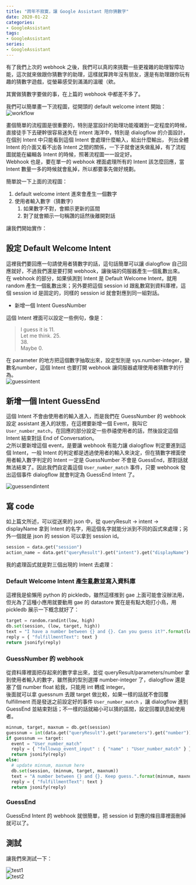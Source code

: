 ```yaml
---
title: "跨年不寂寞，讓 Google Assistant 陪你猜數字"
date: 2020-01-22
categories:
- GoogleAssistant
tags:
- GoogleAssistant
series:
- GoogleAssistant
---
```


有了我們上次的 webhook 之後，我們可以真的來挑戰一些更複雜的助理智障功能，這次就來做跟你猜數字的助理，這樣就算跨年沒有朋友，還是有助理跟你玩有趣的猜數字遊戲，從螢幕感受到滿滿的溫暖（欸。  
<!--more-->

其實做猜數字要做的事，在上篇的 webhook 中都差不多了。  

我們可以簡單畫一下流程圖，從開頭的 default welcome intent 開始：  
![workflow](/images/assistant/guessnumber/1workflow.png)   

畫個簡單的流程圖是很重要的，特別是當設計的助理功能複雜到一定程度的時候，直接徒手下去硬幹很容易迷失在 intent 海洋中，特別是 dialogflow 的介面設計，在個別 Intent 中只能看到這個 Intent 會處理什麼輸入，給出什麼輸出，
列出全體 Intent 的介面又看不出各 Intent 之間的關係，一下子就會迷失做亂掉，有了流程圖就能在編輯各 Intent 的時候，照著流程圖一一設定好。  
Webhook 也是，要在單一的 webhook 裡面處理所有的 Intent 該怎麼回應，當 Intent 數量一多的時候就會亂掉，所以都要事先做好規劃。  

簡單說一下上面的流程圖：

1. default welcome intent 進來會產生一個數字
2. 使用者輸入數字（猜數字）
    1. 如果數字不對，會顯示更新的區間
    2. 對了就會顯示一句稱讚的話然後離開對話

讓我們開始實作：  

## 設定 Default Welcome Intent

這裡我們要回應一句請使用者猜數字的話，這句話簡單可以讓 dialogflow 自己回應就好，不過我們還是要打開 webhook，讓後端的伺服器產生一個亂數出來。  
在 webhook 的部分，如果偵測到 Intent 是 Default Welcome Intent，就用 random 產生一個亂數出來；另外要把這個 session id 跟亂數寫到資料庫裡，這個 session id 是固定的，同樣的 session id 就會對應到同一組對話。  

* 新增一個 Intent GuessNumber

這個 Intent 裡面可以設定一些例句，像是：  

> I guess it is 11.  
> Let me think. 25.  
> 38.  
> Maybe 0.

在 parameter 的地方把這個數字抽取出來，設定型別是 sys.number-integer，變數名number，這個 Intent 也要打開 webhook 讓伺服器處理使用者猜數字的行為。  
![guessintent](/images/assistant/guessnumber/2guessintent.png)   

## 新增一個 Intent GuessEnd

這個 Intent 不會由使用者的輸入進入，而是我們在 GuessNumber 的 webhook 設定 assistant 進入的狀態，在這裡要新增一個 Event，我叫它 `User_number_match`，在回應的部分設定一些恭禧使用者的話，然後設定這個 Intent 結束對話 End of Conversation。  
之所以要新增這個 event，是要讓 webhook 有能力讓 dialogflow 判定要進到這個 Intent，一般 Intent 的判定都是透過使用者的輸入來決定，但在猜數字裡面使用者輸入數字判定的 Intent 一定是 GuessNumber 不會是 GuessEnd，那對話就無法結束了。因此我們自定義這個 `User_number_match` 事件，只要 webhook 發出這個事件 dialogflow 就會判定為 GuessEnd Intent 了。  

![guessendintent](/images/assistant/guessnumber/2guessendintent.png)   

## 寫 code

如上篇文所述，可以從送來的 json 中，從 queryResult -> intent -> displayName 拿到 Intent 的名字，用這個名字就能分派到不同的函式來處理；另外一個就是 json 的 session 可以拿到 session id。  
```python
session = data.get("session")
action_name = data.get("queryResult").get("intent").get("displayName")
```
我的處理函式就是對三個出現的 Intent 去處理：  

### Default Welcome Intent 產生亂數並寫入資料庫

這裡我是偷懶用 python 的 pickledb，雖然這樣推到 gae 上面可能會沒辦法用，但光為了這種小應用就要動用 gae 的 datastore 實在是有點大砲打小鳥，用 pickledb 展示一下概念就好了：  
```python
target = random.randint(low, high)
db.set(session, (low, target, high))
text = "I have a number between {} and {}. Can you guess it?".format(low, high)
reply = { "fulfillmentText": text }
return jsonify(reply)
```

### GuessNumber 的 webhook 
從資料庫裡面把存起來的數字拿出來，並從 queryResult/parameters/number 拿到使用者輸入的數字，雖然我的型別選擇 number-integer 了，dialogflow 還是塞了個 number float 給我，只能用 int 轉成 integer。  
後面就可以拿 guessnum 去跟 target 做比較，如果一樣的話就不會回覆 fulfillment 而是發送之前設定好的事件 `User_number_match` ，讓 dialogflow 進到 GuessEnd 並結束對話；不一樣的話就縮小可以猜的區間，設定回覆訊息給使用者。  
```python
minnum, target, maxnum = db.get(session)
guessnum = int(data.get("queryResult").get("parameters").get("number"))
if guessnum == target:
  event = "User_number_match"
  reply = { "followup_event_input" : { "name" : "User_number_match" } }
  return jsonify(reply)
else:
  # update minnum, maxnum here
  db.set(session, (minnum, target, maxnum))
  text = "A number between {} and {}. Keep guess.".format(minnum, maxnum)
  reply = { "fulfillmentText": text }
  return jsonify(reply)
```

### GuessEnd
GuessEnd Intent 的 webhook 就很簡單，把 session id 對應的條目庫裡面刪掉就可以了。  

## 測試

讓我們來測試一下：  

![test1](/images/assistant/guessnumber/4test.png)   
![test2](/images/assistant/guessnumber/5test2.png)   